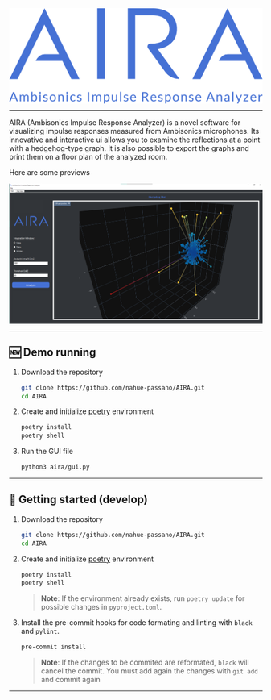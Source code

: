 <img src="docs/images/aira-banner.png" alt="AIRA banner" style="display: block; margin: 0 auto; width:600px"/>


---
AIRA (Ambisonics Impulse Response Analyzer) is a novel software for visualizing impulse responses measured from Ambisonics microphones. Its innovative and interactive ui allows you to examine the reflections at a point with a hedgehog-type graph. It is also possible to export the graphs and print them on a floor plan of the analyzed room.

Here are some previews


<img src="docs/images/aira-gui.png" alt="AIRA gui" style="display: block; margin: 0 auto; width:800px"/>

---
## 🆕 **Demo running**
1. Download the repository
    ```bash
    git clone https://github.com/nahue-passano/AIRA.git
    cd AIRA
    ```

2. Create and initialize [poetry](https://python-poetry.org/) environment
    ```bash
    poetry install
    poetry shell
    ```

3. Run the GUI file
    ```bash
    python3 aira/gui.py
    ```

---

## 🌱 **Getting started (develop)**

1. Download the repository
    ```bash
    git clone https://github.com/nahue-passano/AIRA.git
    cd AIRA
    ```

2. Create and initialize [poetry](https://python-poetry.org/) environment
    ```bash
    poetry install
    poetry shell
    ```

    > **Note**: If the environment already exists, run `poetry update` for possible changes in `pyproject.toml`.

3. Install the pre-commit hooks for code formating and linting with `black` and `pylint`.
    ```bash
    pre-commit install
    ```

    > **Note**: If the changes to be commited are reformated, `black` will cancel the commit. You must add again the changes with `git add` and commit again

---